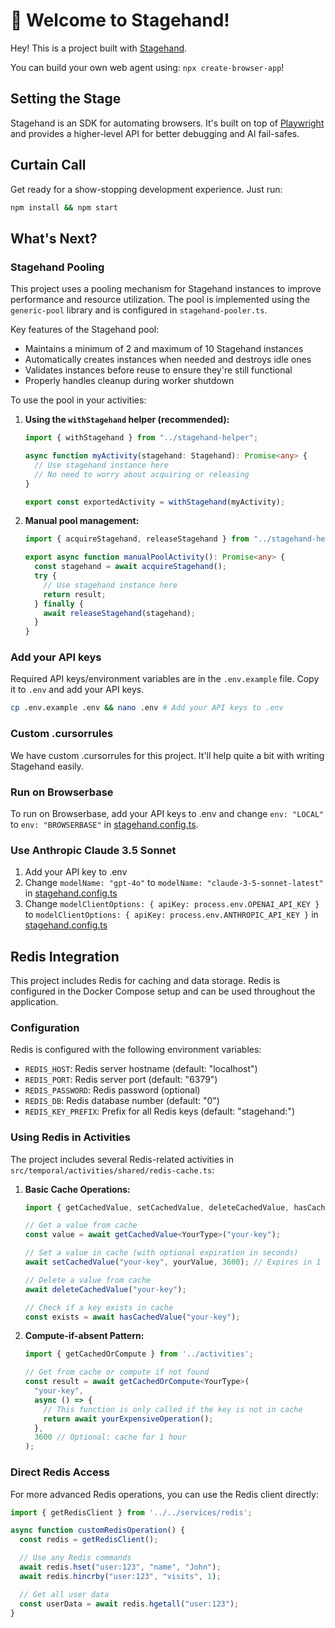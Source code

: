 # 🤘 Welcome to Stagehand!

Hey! This is a project built with [Stagehand](https://github.com/browserbase/stagehand).

You can build your own web agent using: `npx create-browser-app`!

## Setting the Stage

Stagehand is an SDK for automating browsers. It's built on top of [Playwright](https://playwright.dev/) and provides a higher-level API for better debugging and AI fail-safes.

## Curtain Call

Get ready for a show-stopping development experience. Just run:

```bash
npm install && npm start
```

## What's Next?

### Stagehand Pooling

This project uses a pooling mechanism for Stagehand instances to improve performance and resource utilization. The pool is implemented using the `generic-pool` library and is configured in `stagehand-pooler.ts`.

Key features of the Stagehand pool:
- Maintains a minimum of 2 and maximum of 10 Stagehand instances
- Automatically creates instances when needed and destroys idle ones
- Validates instances before reuse to ensure they're still functional
- Properly handles cleanup during worker shutdown

To use the pool in your activities:
1. **Using the `withStagehand` helper (recommended):**
   ```typescript
   import { withStagehand } from "../stagehand-helper";

   async function myActivity(stagehand: Stagehand): Promise<any> {
     // Use stagehand instance here
     // No need to worry about acquiring or releasing
   }

   export const exportedActivity = withStagehand(myActivity);
   ```

2. **Manual pool management:**
   ```typescript
   import { acquireStagehand, releaseStagehand } from "../stagehand-helper";

   export async function manualPoolActivity(): Promise<any> {
     const stagehand = await acquireStagehand();
     try {
       // Use stagehand instance here
       return result;
     } finally {
       await releaseStagehand(stagehand);
     }
   }
   ```

### Add your API keys

Required API keys/environment variables are in the `.env.example` file. Copy it to `.env` and add your API keys.

```bash
cp .env.example .env && nano .env # Add your API keys to .env
```

### Custom .cursorrules

We have custom .cursorrules for this project. It'll help quite a bit with writing Stagehand easily.

### Run on Browserbase

To run on Browserbase, add your API keys to .env and change `env: "LOCAL"` to `env: "BROWSERBASE"` in [stagehand.config.ts](stagehand.config.ts).

### Use Anthropic Claude 3.5 Sonnet

1. Add your API key to .env
2. Change `modelName: "gpt-4o"` to `modelName: "claude-3-5-sonnet-latest"` in [stagehand.config.ts](stagehand.config.ts)
3. Change `modelClientOptions: { apiKey: process.env.OPENAI_API_KEY }` to `modelClientOptions: { apiKey: process.env.ANTHROPIC_API_KEY }` in [stagehand.config.ts](stagehand.config.ts)

## Redis Integration

This project includes Redis for caching and data storage. Redis is configured in the Docker Compose setup and can be used throughout the application.

### Configuration

Redis is configured with the following environment variables:
- `REDIS_HOST`: Redis server hostname (default: "localhost")
- `REDIS_PORT`: Redis server port (default: "6379")
- `REDIS_PASSWORD`: Redis password (optional)
- `REDIS_DB`: Redis database number (default: "0")
- `REDIS_KEY_PREFIX`: Prefix for all Redis keys (default: "stagehand:")

### Using Redis in Activities

The project includes several Redis-related activities in `src/temporal/activities/shared/redis-cache.ts`:

1. **Basic Cache Operations:**
   ```typescript
   import { getCachedValue, setCachedValue, deleteCachedValue, hasCachedValue } from '../activities';

   // Get a value from cache
   const value = await getCachedValue<YourType>("your-key");

   // Set a value in cache (with optional expiration in seconds)
   await setCachedValue("your-key", yourValue, 3600); // Expires in 1 hour

   // Delete a value from cache
   await deleteCachedValue("your-key");

   // Check if a key exists in cache
   const exists = await hasCachedValue("your-key");
   ```

2. **Compute-if-absent Pattern:**
   ```typescript
   import { getCachedOrCompute } from '../activities';

   // Get from cache or compute if not found
   const result = await getCachedOrCompute<YourType>(
     "your-key",
     async () => {
       // This function is only called if the key is not in cache
       return await yourExpensiveOperation();
     },
     3600 // Optional: cache for 1 hour
   );
   ```

### Direct Redis Access

For more advanced Redis operations, you can use the Redis client directly:

```typescript
import { getRedisClient } from '../../services/redis';

async function customRedisOperation() {
  const redis = getRedisClient();

  // Use any Redis commands
  await redis.hset("user:123", "name", "John");
  await redis.hincrby("user:123", "visits", 1);

  // Get all user data
  const userData = await redis.hgetall("user:123");
}
```
